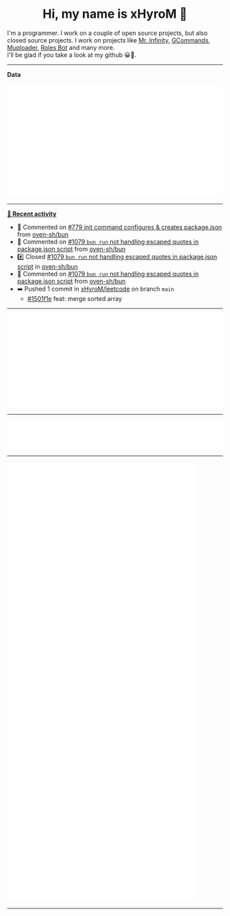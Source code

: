 <p align="center">
    <!-- <img src="https://avatars.githubusercontent.com/u/56601352" width="192" alt="hyro's pfp" /> -->
    <h1 align="center">Hi, my name is xHyroM 👋</h1>
</p>

I'm a programmer. I work on a couple of open source projects, but also closed source projects. I work on projects like [Mr. Infinity](https://discord.com/oauth2/authorize?client_id=720321585625694239&scope=bot%20applications.commands&permissions=8&redirect_uri=https://blobs.gq/imanager&prompt=consent&response_type=code), [GCommands](https://github.com/Garlic-Team/GCommands), [Muploader](https://github.com/xHyroM/Muploader), [Roles Bot](https://github.com/xHyroM/roles-bot) and many more.  
I'll be glad if you take a look at my github 😀👀.

___
**Data**

<img src="https://github.com/xHyroM/xHyroM/blob/master/.cache/base.svg">

___

**[📰 Recent activity](https://github.com/xHyroM)**
* 💬 Commented on [#779 init command configures &amp; creates package.json](https://github.com/oven-sh/bun/issues/779) from [oven-sh/bun](https://github.com/oven-sh/bun)
* 💬 Commented on [#1079 `bun run` not handling escaped quotes in package.json script](https://github.com/oven-sh/bun/issues/1079) from [oven-sh/bun](https://github.com/oven-sh/bun)
* #️⃣ Closed [#1079 `bun run` not handling escaped quotes in package.json script](https://github.com/oven-sh/bun/issues/1079) in [oven-sh/bun](https://github.com/oven-sh/bun)
* 💬 Commented on [#1079 `bun run` not handling escaped quotes in package.json script](https://github.com/oven-sh/bun/issues/1079) from [oven-sh/bun](https://github.com/oven-sh/bun)
* ➡️ Pushed 1 commit in [xHyroM/leetcode](https://github.com/xHyroM/leetcode) on branch `main`
  * [#1501f1e](https://github.com/xHyroM/leetcode/commit/1501f1e) feat: merge sorted array


___

<img src="https://github.com/xHyroM/xHyroM/blob/master/.cache/isocalendar.svg">

___

<img src="https://github.com/xHyroM/xHyroM/blob/master/.cache/languages.svg">

___

<img src="https://github.com/xHyroM/xHyroM/blob/master/.cache/achievements.svg">

___
